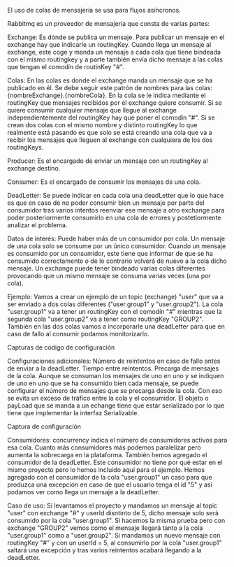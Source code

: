 El uso de colas de mensajería se usa para flujos asíncronos.

Rabbitmq es un proveedor de mensajería que consta de varias partes:


Exchange:
Es dónde se publica un mensaje. Para publicar un mensaje en el exchange hay que indicarle un routingKey.
Cuando llega un mensaje al exchange, este coge y manda un mensaje a cada cola que tiene bindeada con el mismo routingkey y a parte también envía dicho mensaje a las colas que tengan el comodín de routinKey "#".

Colas:
En las colas es donde el exchange manda un mensaje que se ha publicado en él. Se debe seguir este patrón de nombres para las colas: {nombreExchange}.{nombreCola}. En la cola se le indica mediante el routingKey que mensajes recibidos por el exchange quiere consumir. Si se quiere consumir cualquier mensaje que llegue al exchange independientemente del routingKey hay que poner el comodín "#".
Si se crean dos colas con el mismo nombre y distinto routingKey lo que realmente está pasando es que solo se está creando una cola que va a recibir los mensajes que lleguen al exchange con cualquiera de los dos routingKeys.

Producer:
Es el encargado de enviar un mensaje con un routingKey al exchange destino.

Consumer:
Es el encargado de consumir los mensajes de una cola.

DeadLetter:
Se puede indicar en cada cola una deadLetter que lo que hace es que en caso de no poder consumir bien un mensaje por parte del consumidor tras varios intentos reenviar ese mensaje a otro exchange para poder posteriormente consumirlo en una cola de errores y postetiormente analizar el problema.



Datos de interés:
Puede haber más de un consumidor por cola. Un mensaje de una cola solo se consume por un único consumidor.
Cuando un mensaje es consumido por un consumidor, este tiene que informar de que se ha consumido correctamente o de lo contrario volverá de nuevo a la cola dicho mensaje.
Un exchange puede tener bindeado varias colas diferentes provocando que un mismo mensaje se consuma varias veces (una por cola).


Ejemplo:
Vamos a crear un ejemplo de un topic (exchange) "user" que va a ser enviado a dos colas diferentes ("user.group1" y "user.group2"). La cola "user.group1" va a tener un routingKey con el comodín "#" mientras que la segunda cola "user.group2" va a tener como routingKey "GROUP2". También en las dos colas vamos a incorporarle una deadLetter para que en caso de fallo al consumir podamos monitorizarlo.


Capturas de código de configuración


Configuraciones adicionales:
Número de reintentos en caso de fallo antes de enviar a la deadLetter.
Tiempo entre reintentos.
Precarga de mensajes de la cola. Aunque se consuman los mensajes de uno en uno y se indiquen de uno en uno que se ha consumido bien cada mensaje, se puede configurar el número de mensajes que se precarga desde la cola. Con eso se evita un exceso de tráfico entre la cola y el consumidor.
El objeto o payLoad que se manda a un echange tiene que estar serializado por lo que tiene que implementar la interfaz Serializable.

Captura de configuración


Consumidores:
concurrency indica el número de consumidores activos para esa cola. Cuanto más consumidores más podemos paralelizar pero aumenta la sobrecarga en la plataforma.
También hemos agregado el consumidor de la deadLetter. Este consumidor no tiene por qué estar en el mismo proyecto pero lo hemos incluido aquí para el ejemplo.
Hemos agregado con el consumidor de la cola "user.group1" un caso para que produzca una excepción en caso de que el usuario tenga el id "5" y así podamos ver como llega un mensaje a la deadLetter.


Caso de uso:
Si levantamos el proyecto y mandamos un mensaje al topic "user" con exchange "#" y userId disntinto de 5, dicho mensaje solo será consumido por la cola "user.group1".
Si hacemos la misma prueba pero con exchange "GROUP2" vemos como el mensaje llegará tanto a la cola "user.group1" como a "user.group2".
Si mandamos un nuevo mensaje con routingKey "#" y con un userId = 5, al consumirlo por la cola "user.group1" saltará una excepción y tras varios reintentos acabará llegando a la deadLetter.
